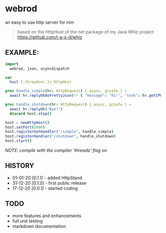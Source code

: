 # webrod
an easy to use http server for nim

> based on the HttpHost of the net package of my Java Whiz project https://github.com/j-a-s-d/whiz

## EXAMPLE:

```nim
import
  webrod, json, asyncdispatch

var
  host {.threadvar.}: HttpHost

proc handle_simple(hr: HttpRequest) {.async, gcsafe.} =
  await hr.replyOkAsPrettyJson(%* { "message": "Hi!", "took": hr.getCPUTimeSpentAsString() })

proc handle_shutdown(hr: HttpRequest) {.async, gcsafe.} =
  await hr.replyOk("Bye!")
  discard host.stop()

host = newHttpHost()
host.setPort(5000)
host.registerGetHandler("/simple", handle_simple)
host.registerHandler("/shutdown", handle_shutdown)
host.start()
```
*NOTE: compile with the compiler 'threads' flag on*

## HISTORY
* 01-01-20 *[0.1.1]* - added HttpStand
* 31-12-20 *[0.1.0]* - first public release
* 17-12-20 *[0.0.1]* - started coding

## TODO
* more features and enhancements
* full unit testing
* markdown documentation
